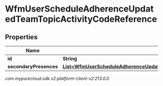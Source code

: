 # WfmUserScheduleAdherenceUpdatedTeamTopicActivityCodeReference


## Properties

| Name | Type | Description | Notes |
| ------------ | ------------- | ------------- | ------------- |
| **id** | **String** |  |  [optional] |
| **secondaryPresences** | [**List&lt;WfmUserScheduleAdherenceUpdatedTeamTopicSecondaryPresenceReference&gt;**](WfmUserScheduleAdherenceUpdatedTeamTopicSecondaryPresenceReference) |  |  [optional] |




_com.mypurecloud.sdk.v2:platform-client-v2:213.0.0_
